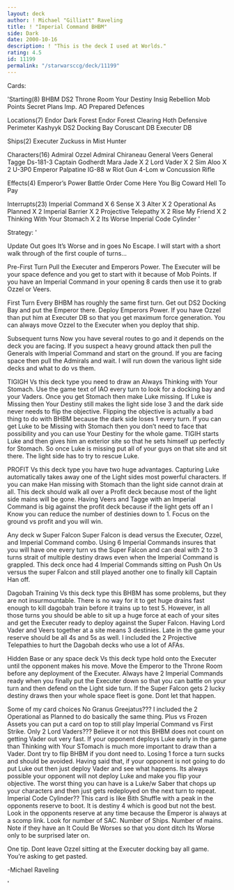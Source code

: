 ```yaml
---
layout: deck
author: ! Michael "Gilliatt" Raveling
title: ! "Imperial Command BHBM"
side: Dark
date: 2000-10-16
description: ! "This is the deck I used at Worlds."
rating: 4.5
id: 11199
permalink: "/starwarsccg/deck/11199"
---
```

Cards: 

'Starting(8)
BHBM
DS2 Throne Room
Your Destiny
Insig Rebellion
Mob Points
Secret Plans
Imp. AO
Prepared Defences

Locations(7)
Endor Dark Forest
Endor Forest Clearing
Hoth Defensive Perimeter
Kashyyk
DS2 Docking Bay
Coruscant DB
Executer DB

Ships(2)
Executer
Zuckuss in Mist Hunter

Characters(16)
Admiral Ozzel
Admiral Chiraneau
General Veers
General Tagge
Ds-181-3
Captain Godherdt
Mara Jade X 2
Lord Vader X 2
Sim Aloo X 2
U-3P0
Emperor Palpatine
IG-88 w Riot Gun
4-Lom w Concussion Rifle

Effects(4)
Emperor’s Power
Battle Order
Come Here You Big Coward
Hell To Pay

Interrupts(23)
Imperial Command X 6
Sense X 3
Alter X 2
Operational As Planned X 2
Imperial Barrier X 2
Projective Telepathy X 2
Rise My Friend X 2
Thinking With Your Stomach X 2
Its Worse
Imperial Code Cylinder '

Strategy: '

Update Out goes It’s Worse and in goes No Escape.
I will start with a short walk through of the first couple of turns...

Pre-First Turn  Pull the Executer and Emperors Power.	The Executer will be your space defence and you get to start with it because of Mob Points.  If you have an Imperial Command in your opening 8 cards then use it to grab Ozzel or Veers.

First Turn Every BHBM has roughly the same first turn.  Get out DS2 Docking Bay and put the Emperor there.  Deploy Emperors Power.  If you have Ozzel than put him at Executer DB so that you get maximum force generation.  You can always move Ozzel to the Executer when you deploy that ship.

Subsequent turns  Now you have several routes to go and it depends on the deck you are facing.  If you suspect a heavy ground attack then pull the Generals with Imperial Command and start on the ground.  If you are facing space then pull the Admirals and wait.  I will run down the various light side decks and what to do vs them.

TIGIGH  Vs this deck type you need to draw an Always Thinking with Your Stomach.  Use the game text of IAO every turn to look for a docking bay and your Vaders.  Once you get Stomach then make Luke missing.  If Luke is Missing then Your Destiny still makes the light side lose 3 and the dark side never needs to flip the objective.  Flipping the objective is actually a bad thing to do with BHBM because the dark side loses 1 every turn.	If you can get Luke to be Missing with Stomach then you don’t need to face that
possibility and you can use Your Destiny for the whole game.  TIGIH starts Luke and then gives him an exterior site so that he sets himself up perfectly for Stomach.  So once Luke is missing put all of your guys on that site and sit there.  The light side has to try to rescue Luke.

PROFIT  Vs this deck type you have two huge advantages.  Capturing Luke automatically takes away one of the Light sides most powerful characters.  If you can make Han missing with Stomach than the light side cannot drain at all.  This deck should walk all over a Profit deck because most of the light side mains will be gone.	Having Veers and Tagge with an Imperial Command is big against the profit deck because if the light gets off an I Know you can reduce the number of destinies down to 1.  Focus on the ground vs profit and you will win.

Any deck w Super Falcon  Super Falcon is dead versus the Executer, Ozzel, and Imperial Command combo.	Using 6 Imperial Commands insures that you will have one every turn vs the Super Falcon and can deal with 2 to 3 turns strait of multiple destiny draws even when the Imperial Command is grappled.  This deck once had 4 Imperial Commands sitting on Push On Us versus the super Falcon and still played another one to finally kill Captain Han off.

Dagobah Training  Vs this deck type this BHBM has some problems, but they are not insurmountable.  There is no way for it to get huge drains fast enough to kill dagobah train before it trains up to test 5.	However, in all those turns you should be able to sit up a huge force at each of your sites and get the Executer ready to deploy against the Super Falcon.  Having Lord Vader and Veers together at a site means 3 destinies.  Late in the game your reserve should be all 4s and 5s as well.  I included the 2 Projective Telepathies to hurt the Dagobah decks who use a lot of AFAs.

Hidden Base or any space deck	Vs this deck type hold onto the Executer until the opponent makes his move.  Move the Emperor to the Throne Room before any deployment of the Executer.  Always have 2 Imperial Commands ready when you finally put the Executer down so that you can battle on your turn and then defend on the Light side turn.  If the Super Falcon gets 2 lucky destiny draws then your whole space fleet is gone.	Dont let that happen.

Some of my card choices
No Granus Greejatus???	I included the 2 Operational as Planned to do basically the same thing.  Plus vs Frozen Assets you can put a card on top to still play Imperial Command vs First Strike.
Only 2 Lord Vaders???  Believe it or not this BHBM does not count on getting Vader out very fast.  If your opponent deploys Luke early in the game than Thinking with Your STomach is much more important to draw than a Vader.  Dont try to flip BHBM if you dont need to. Losing 1 force a turn sucks and should be avoided.	Having said that, if your opponent is not going to do put Luke out then just deploy Vader and see what happens.  Its always possible your opponent will not deploy Luke and make you flip your objective.  The worst thing you can have is a Luke/w Saber that chops up your characters and then just gets
redeployed on the next turn to repeat.
Imperial Code Cylinder??  This card is like Bith Shuffle with a peak in the opponents reserve to boot.	It is destiny 4 which is good but not the best.  Look in the opponents reserve at any time because the Emperor is always at a scomp link.  Look for number of SAC.  Number of Ships.  Number of mains.	Note if they have an It Could Be Worses so that you dont ditch Its Worse
only to be surprised later on.

One tip.  Dont leave Ozzel sitting at the Executer docking bay all game.
You’re asking to get pasted.

-Michael Raveling


'
